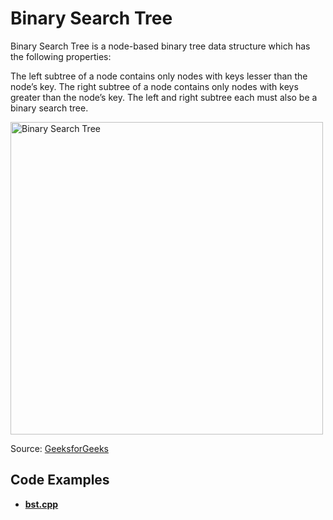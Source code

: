# **Binary Search Tree**

Binary Search Tree is a node-based binary tree data structure which has the following properties:

The left subtree of a node contains only nodes with keys lesser than the node’s key.
The right subtree of a node contains only nodes with keys greater than the node’s key.
The left and right subtree each must also be a binary search tree.

<img src="https://media.geeksforgeeks.org/wp-content/cdn-uploads/20221215114732/bst-21.png" alt="Binary Search Tree" width="500"/>

Source: [GeeksforGeeks](https://www.geeksforgeeks.org/binary-search-tree-data-structure/)

## Code Examples

- **[bst.cpp](bst.cpp)**
